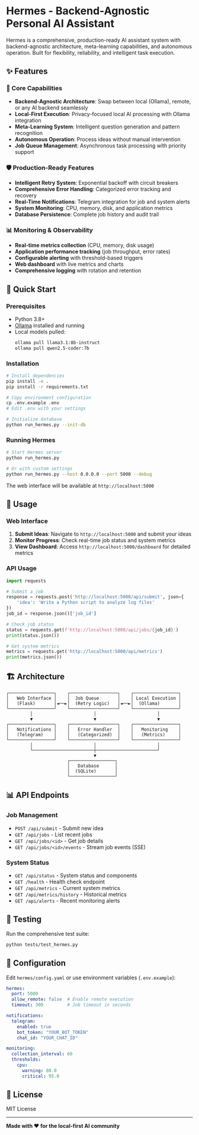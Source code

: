 # Hermes - Backend-Agnostic Personal AI Assistant

Hermes is a comprehensive, production-ready AI assistant system with backend-agnostic architecture, meta-learning capabilities, and autonomous operation. Built for flexibility, reliability, and intelligent task execution.

## ✨ Features

### 🎯 Core Capabilities
- **Backend-Agnostic Architecture**: Swap between local (Ollama), remote, or any AI backend seamlessly
- **Local-First Execution**: Privacy-focused local AI processing with Ollama integration
- **Meta-Learning System**: Intelligent question generation and pattern recognition
- **Autonomous Operation**: Process ideas without manual intervention
- **Job Queue Management**: Asynchronous task processing with priority support

### 🛡️ Production-Ready Features
- **Intelligent Retry System**: Exponential backoff with circuit breakers
- **Comprehensive Error Handling**: Categorized error tracking and recovery
- **Real-Time Notifications**: Telegram integration for job and system alerts
- **System Monitoring**: CPU, memory, disk, and application metrics
- **Database Persistence**: Complete job history and audit trail

### 📊 Monitoring & Observability
- **Real-time metrics collection** (CPU, memory, disk usage)
- **Application performance tracking** (job throughput, error rates)
- **Configurable alerting** with threshold-based triggers
- **Web dashboard** with live metrics and charts
- **Comprehensive logging** with rotation and retention

## 🚀 Quick Start

### Prerequisites

- Python 3.8+
- [Ollama](https://ollama.ai) installed and running
- Local models pulled:
  ```bash
  ollama pull llama3.1:8b-instruct
  ollama pull qwen2.5-coder:7b
  ```

### Installation

```bash
# Install dependencies
pip install -e .
pip install -r requirements.txt

# Copy environment configuration
cp .env.example .env
# Edit .env with your settings

# Initialize database
python run_hermes.py --init-db
```

### Running Hermes

```bash
# Start Hermes server
python run_hermes.py

# Or with custom settings
python run_hermes.py --host 0.0.0.0 --port 5000 --debug
```

The web interface will be available at `http://localhost:5000`

## 📖 Usage

### Web Interface

1. **Submit Ideas**: Navigate to `http://localhost:5000` and submit your ideas
2. **Monitor Progress**: Check real-time job status and system metrics
3. **View Dashboard**: Access `http://localhost:5000/dashboard` for detailed metrics

### API Usage

```python
import requests

# Submit a job
response = requests.post('http://localhost:5000/api/submit', json={
    'idea': 'Write a Python script to analyze log files'
})
job_id = response.json()['job_id']

# Check job status
status = requests.get(f'http://localhost:5000/api/jobs/{job_id}')
print(status.json())

# Get system metrics
metrics = requests.get('http://localhost:5000/api/metrics')
print(metrics.json())
```

## 🏗️ Architecture

```
┌─────────────────┐    ┌──────────────────┐    ┌─────────────────┐
│   Web Interface │    │  Job Queue       │    │ Local Execution │
│   (Flask)       │◄──►│  (Retry Logic)   │◄──►│  (Ollama)       │
└─────────────────┘    └──────────────────┘    └─────────────────┘
         │                       │                       │
         ▼                       ▼                       ▼
┌─────────────────┐    ┌──────────────────┐    ┌─────────────────┐
│   Notifications │    │   Error Handler  │    │   Monitoring    │
│   (Telegram)    │    │   (Categorized)  │    │   (Metrics)     │
└─────────────────┘    └──────────────────┘    └─────────────────┘
         │                       │                       │
         └───────────────────────┼───────────────────────┘
                                 ▼
                       ┌─────────────────┐
                       │   Database      │
                       │  (SQLite)       │
                       └─────────────────┘
```

## 📊 API Endpoints

### Job Management
- `POST /api/submit` - Submit new idea
- `GET /api/jobs` - List recent jobs
- `GET /api/jobs/<id>` - Get job details
- `GET /api/jobs/<id>/events` - Stream job events (SSE)

### System Status
- `GET /api/status` - System status and components
- `GET /health` - Health check endpoint
- `GET /api/metrics` - Current system metrics
- `GET /api/metrics/history` - Historical metrics
- `GET /api/alerts` - Recent monitoring alerts

## 🧪 Testing

Run the comprehensive test suite:

```bash
python tests/test_hermes.py
```

## 📝 Configuration

Edit `hermes/config.yaml` or use environment variables (`.env.example`):

```yaml
hermes:
  port: 5000
  allow_remote: false  # Enable remote execution
  timeout: 300         # Job timeout in seconds

notifications:
  telegram:
    enabled: true
    bot_token: "YOUR_BOT_TOKEN"
    chat_id: "YOUR_CHAT_ID"

monitoring:
  collection_interval: 60
  thresholds:
    cpu:
      warning: 80.0
      critical: 95.0
```

## 📄 License

MIT License

---

**Made with ❤️ for the local-first AI community**
